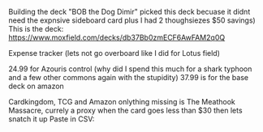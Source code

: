 Building the deck "BOB the Dog Dimir" picked this deck becuase it didnt need the expnsive sideboard card plus I had 2 thoughsiezes $50 savings)
This is the deck:
https://www.moxfield.com/decks/db37Bb0zmECF6AwFAM2q0Q

Expense tracker (lets not go overboard like I did for Lotus field)

24.99 for Azouris control (why did I spend this much for a shark typhoon and a few other commons again with the stupidity)
37.99 is for the base deck on amazon

Cardkingdom, TCG and Amazon onlything missing is The Meathook Massacre, currely a proxy when the card goes less than $30 then lets snatch it up
Paste in CSV:
